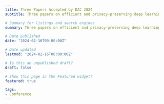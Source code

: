 ```yaml
---
title: Three Papers Accepted by DAC 2024
subtitle: Three papers on efficient and privacy-preserving deep learning are accpeted by DAC'2024.

# Summary for listings and search engines
summary: Three papers on efficient and privacy-preserving deep learning are accepted by DAC'2023 as regular papers, includin "Alchemist&#58; A Unified Accelerator Architecture for Cross-Scheme Fully Homomorphic Encryption", "FastQuery{:} Communication-efficient Embedding Table Query for Private LLMs inference", and "MoteNN{:} Memory Optimization via Fine-grained Scheduling for Deep Neural Networks on Tiny Devices".

# Date published
date: "2024-02-16T00:00:00Z"

# Date updated
lastmod: "2024-02-16T00:00:00Z"

# Is this an unpublished draft?
draft: false

# Show this page in the Featured widget?
featured: true

tags:
- Conference
---
```


